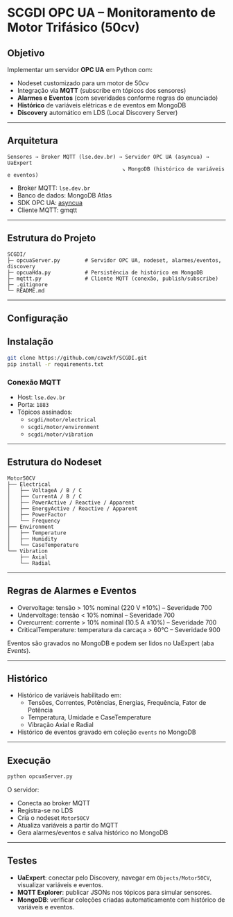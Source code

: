 # SCGDI OPC UA – Monitoramento de Motor Trifásico (50cv)

## Objetivo
Implementar um servidor **OPC UA** em Python com:
- Nodeset customizado para um motor de 50cv  
- Integração via **MQTT** (subscribe em tópicos dos sensores)  
- **Alarmes e Eventos** (com severidades conforme regras do enunciado)  
- **Histórico** de variáveis elétricas e de eventos em MongoDB  
- **Discovery** automático em LDS (Local Discovery Server)  

---

## Arquitetura
```
Sensores → Broker MQTT (lse.dev.br) → Servidor OPC UA (asyncua) → UaExpert
                                     ↘ MongoDB (histórico de variáveis e eventos)
```

- Broker MQTT: `lse.dev.br`  
- Banco de dados: MongoDB Atlas  
- SDK OPC UA: [asyncua](https://github.com/FreeOpcUa/opcua-asyncio)  
- Cliente MQTT: gmqtt  

---

## Estrutura do Projeto
```
SCGDI/
├─ opcuaServer.py        # Servidor OPC UA, nodeset, alarmes/eventos, discovery
├─ opcuaHda.py           # Persistência de histórico em MongoDB
├─ mqttt.py              # Cliente MQTT (conexão, publish/subscribe)
├─ .gitignore
└─ README.md
```

---

## Configuração

## Instalação
```bash
git clone https://github.com/cawzkf/SCGDI.git
pip install -r requirements.txt
```

### Conexão MQTT
- Host: `lse.dev.br`  
- Porta: `1883`  
- Tópicos assinados:  
  - `scgdi/motor/electrical`  
  - `scgdi/motor/environment`  
  - `scgdi/motor/vibration`  

---

## Estrutura do Nodeset
```
Motor50CV
├── Electrical
│   ├── VoltageA / B / C
│   ├── CurrentA / B / C
│   ├── PowerActive / Reactive / Apparent
│   ├── EnergyActive / Reactive / Apparent
│   ├── PowerFactor
│   └── Frequency
├── Environment
│   ├── Temperature
│   ├── Humidity
│   └── CaseTemperature
└── Vibration
    ├── Axial
    └── Radial
```

---

## Regras de Alarmes e Eventos
- Overvoltage: tensão > 10% nominal (220 V ±10%) – Severidade 700  
- Undervoltage: tensão < 10% nominal – Severidade 700  
- Overcurrent: corrente > 10% nominal (10.5 A ±10%) – Severidade 700  
- CriticalTemperature: temperatura da carcaça > 60°C – Severidade 900  

Eventos são gravados no MongoDB e podem ser lidos no UaExpert (aba *Events*).

---

## Histórico
- Histórico de variáveis habilitado em:  
  - Tensões, Correntes, Potências, Energias, Frequência, Fator de Potência  
  - Temperatura, Umidade e CaseTemperature  
  - Vibração Axial e Radial  
- Histórico de eventos gravado em coleção `events` no MongoDB  



---

## Execução
```bash
python opcuaServer.py
```

O servidor:
- Conecta ao broker MQTT  
- Registra-se no LDS  
- Cria o nodeset `Motor50CV`  
- Atualiza variáveis a partir do MQTT  
- Gera alarmes/eventos e salva histórico no MongoDB  

---

## Testes
- **UaExpert**: conectar pelo Discovery, navegar em `Objects/Motor50CV`, visualizar variáveis e eventos.  
- **MQTT Explorer**: publicar JSONs nos tópicos para simular sensores.  
- **MongoDB**: verificar coleções criadas automaticamente com histórico de variáveis e eventos.  
